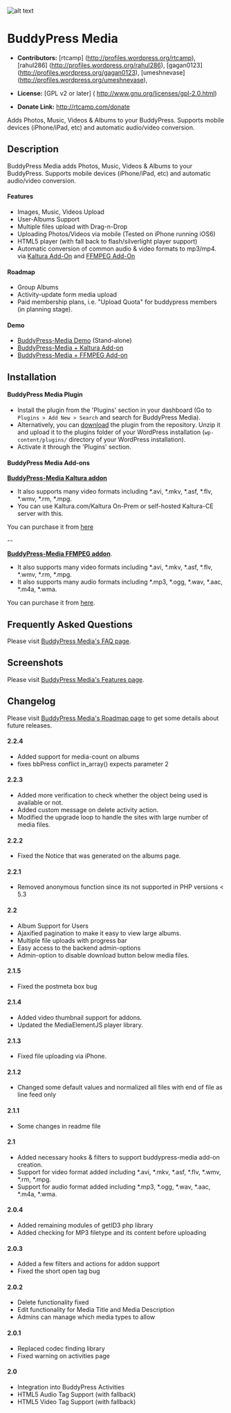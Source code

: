 ![alt text](https://plugins.svn.wordpress.org/buddypress-media//assets/banner-772x250.jpg)

# BuddyPress Media #

* **Contributors:** [rtcamp] (http://profiles.wordpress.org/rtcamp), [rahul286] (http://profiles.wordpress.org/rahul286), [gagan0123] (http://profiles.wordpress.org/gagan0123), [umeshnevase] (http://profiles.wordpress.org/umeshnevase),

* **License:** [GPL v2 or later] ( http://www.gnu.org/licenses/gpl-2.0.html)

* **Donate Link:** http://rtcamp.com/donate

Adds Photos, Music, Videos & Albums to your BuddyPress. Supports mobile devices (iPhone/iPad, etc) and automatic audio/video conversion.

## Description ##

BuddyPress Media adds Photos, Music, Videos & Albums to your BuddyPress. Supports mobile devices (iPhone/iPad, etc) and automatic audio/video conversion.

#### Features ####

* Images, Music, Videos Upload
* User-Albums Support
* Multiple files upload with Drag-n-Drop
* Uploading Photos/Videos via mobile (Tested on iPhone running iOS6)
* HTML5 player (with fall back to flash/silverlight player support)
* Automatic conversion of common audio & video formats to mp3/mp4. via [Kaltura Add-On](http://rtcamp.com/store/buddypress-media-kaltura/ "BuddyPress Media Kaltura Addon for Kaltura.com/Kaltura-CE/Kaltura On-Prem version") and [FFMPEG Add-On](http://rtcamp.com/store/buddypress-media-ffmpeg-converter/ "BuddyPress Media FFMPEG Addon")

#### Roadmap ####

* Group Albums
* Activity-update form media upload
* Paid membership plans, i.e. "Upload Quota" for buddypress members  (in planning stage).

#### Demo ####
* [BuddyPress-Media Demo](http://demo.rtcamp.com/buddypress-media) (Stand-alone)
* [BuddyPress-Media + Kaltura Add-on](http://demo.rtcamp.com/bpm-kaltura)
* [BuddyPress-Media + FFMPEG Add-on](http://demo.rtcamp.com/bpm-ffmpeg)

## Installation ##

#### BuddyPress Media Plugin ####

* Install the plugin from the 'Plugins' section in your dashboard (Go to `Plugins > Add New > Search` and search for BuddyPress Media).
* Alternatively, you can [download](http://downloads.wordpress.org/plugin/buddypress-media.zip "Download BuddyPress Media") the plugin from the repository. Unzip it and upload it to the plugins folder of your WordPress installation (`wp-content/plugins/` directory of your WordPress installation).
* Activate it through the 'Plugins' section.

#### BuddyPress Media Add-ons ####

[**BuddyPress-Media Kaltura addon**](http://rtcamp.com/store/buddypress-media-kaltura/ "BuddyPress Media Kaltura Addon for Kaltura.com/Kaltura-CE/Kaltura On-Prem version")

* It also supports many video formats including *.avi, *.mkv, *.asf, *.flv, *.wmv, *.rm, *.mpg.
* You can use Kaltura.com/Kaltura On-Prem or self-hosted Kaltura-CE server with this.

You can purchase it from [here](http://rtcamp.com/store/buddypress-media-kaltura/ "BuddyPress Media Kaltura Addon for Kaltura.com/Kaltura-CE/Kaltura On-Prem version")

--

[**BuddyPress-Media FFMPEG addon**](http://rtcamp.com/store/buddypress-media-ffmpeg-converter/ "BuddyPress Media FFMPEG Addon").

* It also supports many video formats including *.avi, *.mkv, *.asf, *.flv, *.wmv, *.rm, *.mpg.
* It also supports many audio formats including *.mp3, *.ogg, *.wav, *.aac, *.m4a, *.wma.

You can purchase it from [here](http://rtcamp.com/store/buddypress-media-ffmpeg-converter/ "BuddyPress Media FFMPEG Addon").


## Frequently Asked Questions ##

Please visit [BuddyPress Media's FAQ page](http://rtcamp.com/buddypress-media/faq/ "Visit BuddyPress Media's FAQ page").

## Screenshots ##

Please visit [BuddyPress Media's Features page](http://rtcamp.com/buddypress-media/features/ "Visit BuddyPress Media's Features page").

## Changelog ##

Please visit [BuddyPress Media's Roadmap page](http://rtcamp.com/buddypress-media/roadmap/ "Visit BuddyPress Media's Features page") to get some details about future releases.

#### 2.2.4 ####
* Added support for media-count on albums
* fixes bbPress conflict in_array() expects parameter 2

#### 2.2.3 ####
* Added more verification to check whether the object being used is available or not.
* Added custom message on delete activity action.
* Modified the upgrade loop to handle the sites with large number of media files.

#### 2.2.2 ####
* Fixed the Notice that was generated on the albums page.

#### 2.2.1 ####
* Removed anonymous function since its not supported in PHP versions < 5.3

#### 2.2 ####
* Album Support for Users
* Ajaxified pagination to make it easy to view large albums.
* Multiple file uploads with progress bar
* Easy access to the backend admin-options
* Admin-option to disable download button below media files.

#### 2.1.5 ####
* Fixed the postmeta box bug

#### 2.1.4 ####
* Added video thumbnail support for addons.
* Updated the MediaElementJS player library.

#### 2.1.3 ####
* Fixed file uploading via iPhone.

#### 2.1.2 ####
* Changed some default values and normalized all files with end of file as line feed only

#### 2.1.1 ####
* Some changes in readme file

#### 2.1 ####
* Added necessary hooks & filters to support buddypress-media add-on creation.
* Support for video format added including *.avi, *.mkv, *.asf, *.flv, *.wmv, *.rm, *.mpg.
* Support for audio format added including *.mp3, *.ogg, *.wav, *.aac, *.m4a, *.wma.

#### 2.0.4 ####
* Added remaining modules of getID3 php library
* Added checking for MP3 filetype and its content before uploading

#### 2.0.3 ####
* Added a few filters and actions for addon support
* Fixed the short open tag bug

#### 2.0.2 ####
* Delete functionality fixed
* Edit functionality for Media Title and Media Description
* Admins can manage which media types to allow

#### 2.0.1 ####
* Replaced codec finding library
* Fixed warning on activities page

#### 2.0 ####
* Integration into BuddyPress Activities
* HTML5 Audio Tag Support (with fallback)
* HTML5 Video Tag Support (with fallback)


